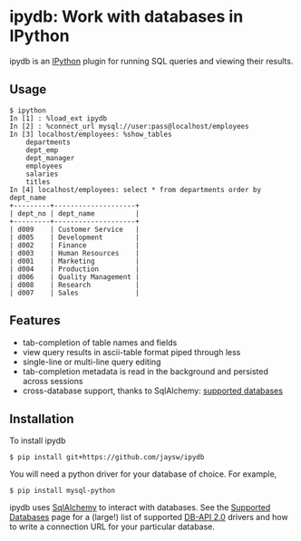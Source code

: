 ipydb: Work with databases in IPython
=========================

ipydb is an [IPython](http://ipython.org/) plugin for running SQL queries and viewing their results.

Usage
-----

    $ ipython
    In [1] : %load_ext ipydb
    In [2] : %connect_url mysql://user:pass@localhost/employees
    In [3] localhost/employees: %show_tables
        departments
        dept_emp
        dept_manager
        employees
        salaries
        titles
    In [4] localhost/employees: select * from departments order by dept_name
    +---------+--------------------+
    | dept_no | dept_name          |
    +---------+--------------------+
    | d009    | Customer Service   |
    | d005    | Development        |
    | d002    | Finance            |
    | d003    | Human Resources    |
    | d001    | Marketing          |
    | d004    | Production         |
    | d006    | Quality Management |
    | d008    | Research           |
    | d007    | Sales              |


Features
--------

 - tab-completion of table names and fields
 - view query results in ascii-table format piped through less
 - single-line or multi-line query editing
 - tab-completion metadata is read in the background and persisted across sessions
 - cross-database support, thanks to SqlAlchemy: [supported databases](http://docs.sqlalchemy.org/en/rel_0_7/core/engines.html#supported-databases)


Installation
------------

To install ipydb

    $ pip install git+https://github.com/jaysw/ipydb

You will need a python driver for your database of choice. For example, 

    $ pip install mysql-python

ipydb uses [SqlAlchemy](http://www.sqlalchemy.org/) to interact with databases. See the [Supported Databases](http://docs.sqlalchemy.org/en/rel_0_7/core/engines.html#supported-databases) page for a (large!) list of supported [DB-API 2.0](http://www.python.org/dev/peps/pep-0249/) drivers and how to write a connection URL for your particular database.


